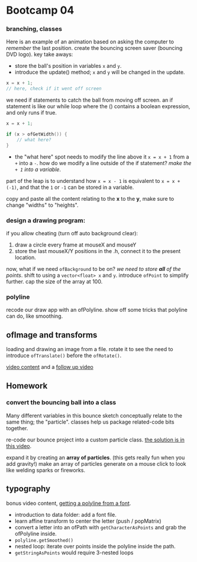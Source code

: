 # Bootcamp 04

### branching, classes

Here is an example of an animation based on asking the computer to *remember* the last position. create the bouncing screen saver (bouncing DVD logo). key take aways:

- store the ball's position in variables `x` and `y`.
- introduce the update() method; `x` and `y` will be changed in the update.

```c++
x = x + 1;
// here, check if it went off screen
```

we need if statements to catch the ball from moving off screen. an if statement is like our while loop where the () contains a boolean expression, and only runs if true.

```c++
x = x + 1;

if (x > ofGetWidth()) {
	// what here?
}
```

- the "what here" spot needs to modify the line above it `x = x + 1` from a `+` into a `-`. how do we modify a line outside of the if statement? *make the `+ 1` into a variable*. 

part of the leap is to understand how `x = x - 1` is equivalent to `x = x + (-1)`, and that the `1` or `-1` can be stored in a variable.

copy and paste all the content relating to the **x** to the **y**, make sure to change "widths" to "heights".

### design a drawing program:

if you allow cheating (turn off auto background clear):

1. draw a circle every frame at mouseX and mouseY
2. store the last mouseX/Y positions in the .h, connect it to the present location.

now, what if we need `ofBackground` to be on? *we need to store **all** of the points*. shift to using a `vector<float> x` and `y`. introduce `ofPoint` to simplify further. cap the size of the array at 100.

### polyline

recode our draw app with an ofPolyline. show off some tricks that polyline can do, like smoothing.

## ofImage and transforms

loading and drawing an image from a file. rotate it to see the need to introduce `ofTranslate()` before the `ofRotate()`.

[video content](https://www.youtube.com/watch?v=2IPq8QJldyQ&t=44s) and a [follow up video](https://www.youtube.com/watch?v=m0XPthKnyv4)

## Homework

### convert the bouncing ball into a class

Many different variables in this bounce sketch conceptually relate to the same thing; the "particle". classes help us package related-code bits together.

re-code our bounce project into a custom particle class. [the solution is in this video](https://www.youtube.com/watch?v=efpIiXcy5tM).

expand it by creating an **array of particles**. (this gets really fun when you add gravity!) make an array of particles generate on a mouse click to look like welding sparks or fireworks.

## typography

bonus video content, [getting a polyline from a font](https://www.youtube.com/watch?v=A-_0AhArveM).

- introduction to data folder: add a font file.
- learn affine transform to center the letter (push / popMatrix)
- convert a letter into an ofPath with `getCharacterAsPoints` and grab the ofPolyline inside.
- `polyline.getSmoothed()`
- nested loop: iterate over points inside the polyline inside the path.
- `getStringAsPoints` would require 3-nested loops
